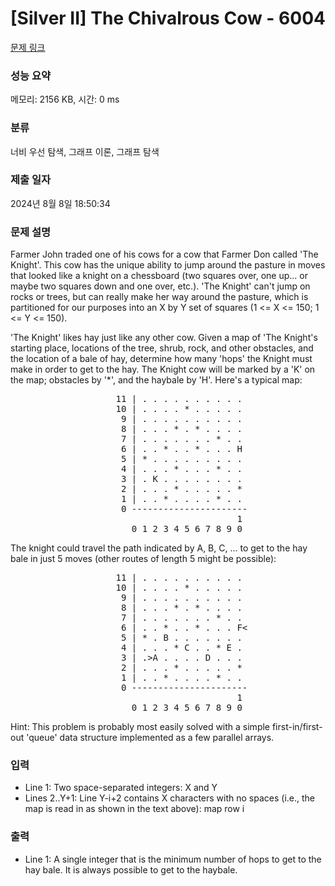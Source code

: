 # [Silver II] The Chivalrous Cow - 6004 

[문제 링크](https://www.acmicpc.net/problem/6004) 

### 성능 요약

메모리: 2156 KB, 시간: 0 ms

### 분류

너비 우선 탐색, 그래프 이론, 그래프 탐색

### 제출 일자

2024년 8월 8일 18:50:34

### 문제 설명

<p>Farmer John traded one of his cows for a cow that Farmer Don called 'The Knight'. This cow has the unique ability to jump around the pasture in moves that looked like a knight on a chessboard (two squares over, one up... or maybe two squares down and one over, etc.). 'The Knight' can't jump on rocks or trees, but can really make her way around the pasture, which is partitioned for our purposes into an X by Y set of squares (1 <= X <= 150; 1 <= Y <= 150).</p>

<p>'The Knight' likes hay just like any other cow. Given a map of 'The Knight's starting place, locations of the tree, shrub, rock, and other obstacles, and the location of a bale of hay, determine how many 'hops' the Knight must make in order to get to the hay. The Knight cow will be marked by a 'K' on the map; obstacles by '*', and the haybale by 'H'. Here's a typical map:</p>

<pre>                    11 | . . . . . . . . . .
                    10 | . . . . * . . . . . 
                     9 | . . . . . . . . . . 
                     8 | . . . * . * . . . . 
                     7 | . . . . . . . * . . 
                     6 | . . * . . * . . . H 
                     5 | * . . . . . . . . . 
                     4 | . . . * . . . * . . 
                     3 | . K . . . . . . . . 
                     2 | . . . * . . . . . * 
                     1 | . . * . . . . * . . 
                     0 ----------------------
                                           1 
                       0 1 2 3 4 5 6 7 8 9 0 </pre>

<p>The knight could travel the path indicated by A, B, C, ... to get to the hay bale in just 5 moves (other routes of length 5 might be possible):</p>

<pre>                    11 | . . . . . . . . . .
                    10 | . . . . * . . . . .
                     9 | . . . . . . . . . .
                     8 | . . . * . * . . . .
                     7 | . . . . . . . * . .
                     6 | . . * . . * . . . F<
                     5 | * . B . . . . . . .
                     4 | . . . * C . . * E .
                     3 | .>A . . . . D . . .
                     2 | . . . * . . . . . *
                     1 | . . * . . . . * . .
                     0 ----------------------
                                           1
                       0 1 2 3 4 5 6 7 8 9 0</pre>

<p>Hint: This problem is probably most easily solved with a simple first-in/first-out 'queue' data structure implemented as a few parallel arrays.</p>

### 입력 

 <ul>
	<li>Line 1: Two space-separated integers: X and Y</li>
	<li>Lines 2..Y+1: Line Y-i+2 contains X characters with no spaces (i.e., the map is read in as shown in the text above): map row i</li>
</ul>

<p> </p>

### 출력 

 <ul>
	<li>Line 1: A single integer that is the minimum number of hops to get to the hay bale. It is always possible to get to the haybale.</li>
</ul>

<p> </p>

